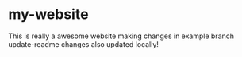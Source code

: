 # my-website

This is really a awesome website
making changes in example branch
update-readme changes 
also updated locally!
